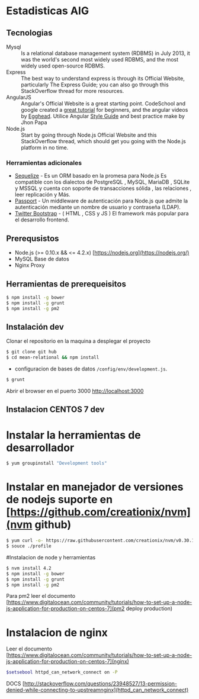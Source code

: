 
Estadisticas AIG
=====================

## Tecnologias

<dl class="dl-horizontal">
<dt>Mysql</dt>
<dd>Is a relational database management system (RDBMS) in July 2013, it was the world's second most widely used RDBMS, and the most widely used open-source RDBMS.</dd>
<dt>Express</dt>
<dd>The best way to understand express is through its Official Website, particularly The Express Guide; you can also go through this StackOverflow thread for more resources.</dd>
<dt>AngularJS</dt>
<dd>Angular's Official Website is a great starting point. CodeSchool and google created a <a href="https://www.codeschool.com/courses/shaping-up-with-angular-js">great tutorial</a> for beginners, and the angular videos by <a href="https://egghead.io/">Egghead</a>.
Utilice Angular <a href="https://github.com/johnpapa/angular-styleguide">Style Guide</a> and best practice make by Jhon Papa </dd>
<dt>Node.js</dt>
<dd>Start by going through Node.js Official Website and this StackOverflow thread, which should get you going with the Node.js platform in no time.</dd>
</dl>

### Herramientas adicionales
* <a href="http://docs.sequelizejs.com/en/latest/">Sequelize</a> - Es un ORM basado en la promesa para Node.js Es compatible con los dialectos de PostgreSQL , MySQL,
MariaDB , SQLite y MSSQL y cuenta con soporte de transacciones sólida , las relaciones , leer replicación y
Más.
* <a href="http://passportjs.org/">Passport</a> - Un middleware de autenticación para Node.js que admite la autenticación mediante un nombre de usuario y contraseña (LDAP).
* <a href="http://getbootstrap.com/">Twitter Bootstrap</a> - ( HTML , CSS y JS ) El framework más popular para el desarrollo frontend.


## Prerequsistos
- Node.js (>= 0.10.x && <= 4.2.x) [https://nodejs.org](https://nodejs.org/) 
- MySQL Base de datos
- Nginx Proxy

## Herramientas de prerequeisitos

```bash
$ npm install -g bower
$ npm install -g grunt
$ npm install -g pm2 
```

## Instalación dev

Clonar el repositorio en la maquina a desplegar el proyecto

```bash
$ git clone git hub
$ cd mean-relational && npm install
```
- configuracion de bases de datos ```/config/env/development.js```.

```bash
$ grunt
```

Abrir el browser en el puerto 3000 [http://localhost:3000](http://localhost:3000)


## Instalacion CENTOS 7 dev

# Instalar la herramientas de desarrollador
```bash
$ yum groupinstall "Development tools"
```

# Instalar en manejador de versiones de nodejs suporte en [https://github.com/creationix/nvm](nvm github)
```bash
$ yum curl -o- https://raw.githubusercontent.com/creationix/nvm/v0.30.1/install.sh | bash
$ souce ./profile
```

#Instalacion de node y herramientas 

``` bash
$ nvm install 4.2
$ npm install -g bower
$ npm install -g grunt
$ npm install -g pm2
```
Para pm2 leer el documento [https://www.digitalocean.com/community/tutorials/how-to-set-up-a-node-js-application-for-production-on-centos-7](pm2 deploy production) 

# Instalacion de nginx 

Leer el documento [https://www.digitalocean.com/community/tutorials/how-to-set-up-a-node-js-application-for-production-on-centos-7](nginx) 

```bash
$setsebool httpd_can_network_connect on -P
```

DOCS
[http://stackoverflow.com/questions/23948527/13-permission-denied-while-connecting-to-upstreamnginx](httpd_can_network_connect)